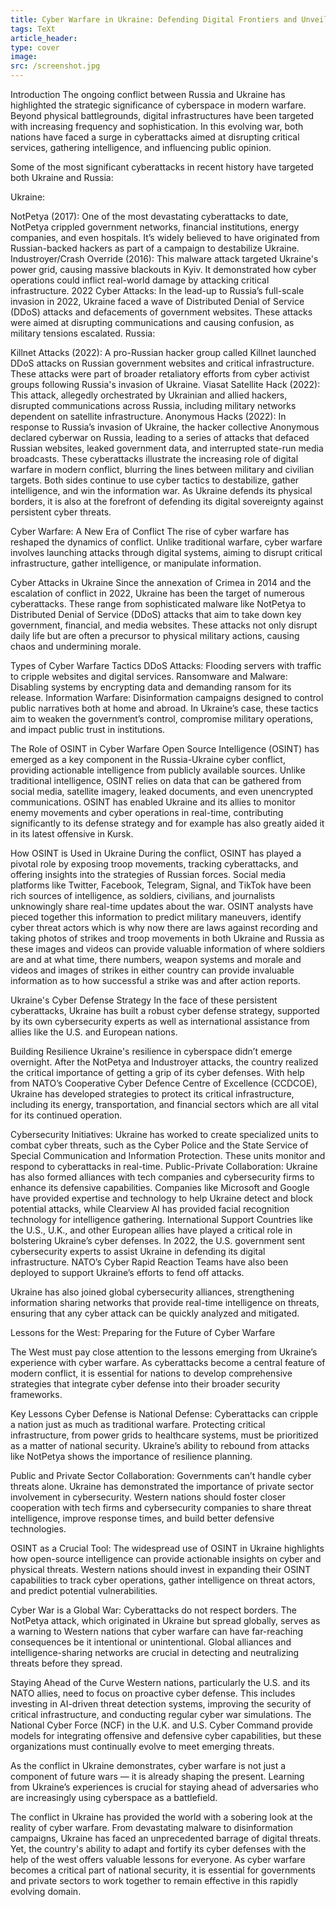 ```yaml
---
title: Cyber Warfare in Ukraine: Defending Digital Frontiers and Unveiling the OSINT Revolution
tags: TeXt
article_header:
type: cover
image:
src: /screenshot.jpg
---
```


Introduction
The ongoing conflict between Russia and Ukraine has highlighted the strategic significance of cyberspace in modern warfare. Beyond physical battlegrounds, digital infrastructures have been targeted with increasing frequency and sophistication. In this evolving war, both nations have faced a surge in cyberattacks aimed at disrupting critical services, gathering intelligence, and influencing public opinion.

Some of the most significant cyberattacks in recent history have targeted both Ukraine and Russia:

Ukraine:

NotPetya (2017): One of the most devastating cyberattacks to date, NotPetya crippled government networks, financial institutions, energy companies, and even hospitals. It’s widely believed to have originated from Russian-backed hackers as part of a campaign to destabilize Ukraine.
Industroyer/Crash Override (2016): This malware attack targeted Ukraine's power grid, causing massive blackouts in Kyiv. It demonstrated how cyber operations could inflict real-world damage by attacking critical infrastructure.
2022 Cyber Attacks: In the lead-up to Russia’s full-scale invasion in 2022, Ukraine faced a wave of Distributed Denial of Service (DDoS) attacks and defacements of government websites. These attacks were aimed at disrupting communications and causing confusion, as military tensions escalated.
Russia:

Killnet Attacks (2022): A pro-Russian hacker group called Killnet launched DDoS attacks on Russian government websites and critical infrastructure. These attacks were part of broader retaliatory efforts from cyber activist groups following Russia's invasion of Ukraine.
Viasat Satellite Hack (2022): This attack, allegedly orchestrated by Ukrainian and allied hackers, disrupted communications across Russia, including military networks dependent on satellite infrastructure.
Anonymous Hacks (2022): In response to Russia’s invasion of Ukraine, the hacker collective Anonymous declared cyberwar on Russia, leading to a series of attacks that defaced Russian websites, leaked government data, and interrupted state-run media broadcasts.
These cyberattacks illustrate the increasing role of digital warfare in modern conflict, blurring the lines between military and civilian targets. Both sides continue to use cyber tactics to destabilize, gather intelligence, and win the information war. As Ukraine defends its physical borders, it is also at the forefront of defending its digital sovereignty against persistent cyber threats.

Cyber Warfare: A New Era of Conflict
The rise of cyber warfare has reshaped the dynamics of conflict. Unlike traditional warfare, cyber warfare involves launching attacks through digital systems, aiming to disrupt critical infrastructure, gather intelligence, or manipulate information.

Cyber Attacks in Ukraine
Since the annexation of Crimea in 2014 and the escalation of conflict in 2022, Ukraine has been the target of numerous cyberattacks. These range from sophisticated malware like NotPetya to Distributed Denial of Service (DDoS) attacks that aim to take down key government, financial, and media websites. These attacks not only disrupt daily life but are often a precursor to physical military actions, causing chaos and undermining morale.



Types of Cyber Warfare Tactics
DDoS Attacks: Flooding servers with traffic to cripple websites and digital services.
Ransomware and Malware: Disabling systems by encrypting data and demanding ransom for its release.
Information Warfare: Disinformation campaigns designed to control public narratives both at home and abroad.
In Ukraine’s case, these tactics aim to weaken the government’s control, compromise military operations, and impact public trust in institutions.



The Role of OSINT in Cyber Warfare
Open Source Intelligence (OSINT) has emerged as a key component in the Russia-Ukraine cyber conflict, providing actionable intelligence from publicly available sources. Unlike traditional intelligence, OSINT relies on data that can be gathered from social media, satellite imagery, leaked documents, and even unencrypted communications. OSINT has enabled Ukraine and its allies to monitor enemy movements and cyber operations in real-time, contributing significantly to its defense strategy and for example has also greatly aided it in its latest offensive in Kursk.

How OSINT is Used in Ukraine
During the conflict, OSINT has played a pivotal role by exposing troop movements, tracking cyberattacks, and offering insights into the strategies of Russian forces. Social media platforms like Twitter, Facebook, Telegram, Signal, and TikTok have been rich sources of intelligence, as soldiers, civilians, and journalists unknowingly share real-time updates about the war. OSINT analysts have pieced together this information to predict military maneuvers, identify cyber threat actors which is why now there are laws against recording and taking photos of strikes and troop movements in both Ukraine and Russia as these images and videos can provide valuable information of where soldiers are and at what time, there numbers, weapon systems and morale and videos and images of strikes in either country can provide invaluable information as to how successful a strike was and after action reports.



Ukraine's Cyber Defense Strategy
In the face of these persistent cyberattacks, Ukraine has built a robust cyber defense strategy, supported by its own cybersecurity experts as well as international assistance from allies like the U.S. and European nations.

Building Resilience
Ukraine's resilience in cyberspace didn’t emerge overnight. After the NotPetya and Industroyer attacks, the country realized the critical importance of getting a grip of its cyber defenses. With help from NATO’s Cooperative Cyber Defence Centre of Excellence (CCDCOE), Ukraine has developed strategies to protect its critical infrastructure, including its energy, transportation, and financial sectors which are all vital for its continued operation.

Cybersecurity Initiatives: Ukraine has worked to create specialized units to combat cyber threats, such as the Cyber Police and the State Service of Special Communication and Information Protection. These units monitor and respond to cyberattacks in real-time.
Public-Private Collaboration: Ukraine has also formed alliances with tech companies and cybersecurity firms to enhance its defensive capabilities. Companies like Microsoft and Google have provided expertise and technology to help Ukraine detect and block potential attacks, while Clearview AI has provided facial recognition technology for intelligence gathering.
International Support
Countries like the U.S., U.K., and other European allies have played a critical role in bolstering Ukraine’s cyber defenses. In 2022, the U.S. government sent cybersecurity experts to assist Ukraine in defending its digital infrastructure. NATO’s Cyber Rapid Reaction Teams have also been deployed to support Ukraine’s efforts to fend off attacks.

Ukraine has also joined global cybersecurity alliances, strengthening information sharing networks that provide real-time intelligence on threats, ensuring that any cyber attack can be quickly analyzed and mitigated.

Lessons for the West: Preparing for the Future of Cyber Warfare

The West must pay close attention to the lessons emerging from Ukraine’s experience with cyber warfare. As cyberattacks become a central feature of modern conflict, it is essential for nations to develop comprehensive strategies that integrate cyber defense into their broader security frameworks.

Key Lessons
Cyber Defense is National Defense: Cyberattacks can cripple a nation just as much as traditional warfare. Protecting critical infrastructure, from power grids to healthcare systems, must be prioritized as a matter of national security. Ukraine’s ability to rebound from attacks like NotPetya shows the importance of resilience planning.

Public and Private Sector Collaboration: Governments can’t handle cyber threats alone. Ukraine has demonstrated the importance of private sector involvement in cybersecurity. Western nations should foster closer cooperation with tech firms and cybersecurity companies to share threat intelligence, improve response times, and build better defensive technologies.

OSINT as a Crucial Tool: The widespread use of OSINT in Ukraine highlights how open-source intelligence can provide actionable insights on cyber and physical threats. Western nations should invest in expanding their OSINT capabilities to track cyber operations, gather intelligence on threat actors, and predict potential vulnerabilities.

Cyber War is a Global War: Cyberattacks do not respect borders. The NotPetya attack, which originated in Ukraine but spread globally, serves as a warning to Western nations that cyber warfare can have far-reaching consequences be it intentional or unintentional. Global alliances and intelligence-sharing networks are crucial in detecting and neutralizing threats before they spread.

Staying Ahead of the Curve
Western nations, particularly the U.S. and its NATO allies, need to focus on proactive cyber defense. This includes investing in AI-driven threat detection systems, improving the security of critical infrastructure, and conducting regular cyber war simulations. The National Cyber Force (NCF) in the U.K. and U.S. Cyber Command provide models for integrating offensive and defensive cyber capabilities, but these organizations must continually evolve to meet emerging threats.

As the conflict in Ukraine demonstrates, cyber warfare is not just a component of future wars — it is already shaping the present. Learning from Ukraine’s experiences is crucial for staying ahead of adversaries who are increasingly using cyberspace as a battlefield.



The conflict in Ukraine has provided the world with a sobering look at the reality of cyber warfare. From devastating malware to disinformation campaigns, Ukraine has faced an unprecedented barrage of digital threats. Yet, the country's ability to adapt and fortify its cyber defenses with the help of the west offers valuable lessons for everyone. As cyber warfare becomes a critical part of national security, it is essential for governments and private sectors to work together to remain effective in this rapidly evolving domain.


<!--more-->
